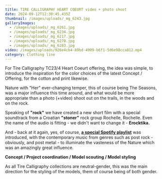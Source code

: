 ```yaml
---
title: TIRE CALLIGRAPHY HEART COEURT video + photo shoot
date: 2024-09-12T12:30:45.435Z
thumbnail: /images/uploads/_mg_6243.jpg
galleryImages:
  - /images/uploads/_mg_6261.jpg
  - /images/uploads/_mg_6234.jpg
  - /images/uploads/_mg_6217.jpg
  - /images/uploads/_mg_6270.jpg
  - /images/uploads/_mg_6283.jpg
video: /images/uploads/926e4cb4-89bd-4909-b6f1-5d6e98cca812.mp4
category: Clothing line
---
```

For Tire Calligraphy TC23/4 Heart Coeurt offering, the idea was simple, to introduce the inspiration for the color choices of the latest Concept / Offering, for the cotton and print likewise. 

Nature with "Her" ever-changing temper, this of course being The Seasons, was a major influence this time around, and what would be more appropriate than a photo (+video) shoot out on the trails, in the woods and on the rock.   

Speaking of **"rock"** we have created a new short film with a special soundtrack from a Croatian **"stoner"** rock group Rochelle, Rochelle. Even the name of the audio is fitting - we didn't want to change it - **Erocktika.**

And - back at it again, yes, of course, **[a special Spotify playlist](https://open.spotify.com/user/45x6aikpn8hg9ziczww1q5gku?si=b1c846b98b824752&nd=1)** was introduced, with the contemporary music from genres such as post rock - obviously, and post metal - to illuminate the vasteness of the Nature which was an amazingly great influence.

  

**Concept / Project coordination / Model scouting / Model styling** 

As all Tire Calligraphy collections are neutral-gender, this was the main direction for the styling of the models, them of course being of both gender.
